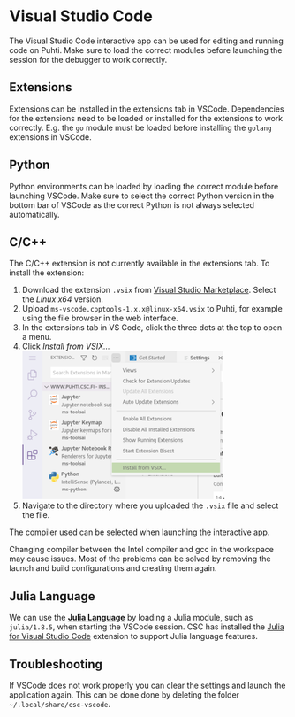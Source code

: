 # Visual Studio Code
The Visual Studio Code interactive app can be used for editing and running code on Puhti.
Make sure to load the correct modules before launching the session for the debugger to work correctly.

## Extensions
Extensions can be installed in the extensions tab in VSCode.
Dependencies for the extensions need to be loaded or installed for the extensions to work correctly.
E.g. the `go` module must be loaded before installing the `golang` extensions in VSCode.

## Python
Python environments can be loaded by loading the correct module before launching VSCode.
Make sure to select the correct Python version in the bottom bar of VSCode as the correct Python is not always selected automatically.

## C/C++
The C/C++ extension is not currently available in the extensions tab.
To install the extension:

1. Download the extension `.vsix` from [Visual Studio Marketplace](https://marketplace.visualstudio.com/items?itemName=ms-vscode.cpptools).
Select the *Linux x64* version.
2. Upload `ms-vscode.cpptools-1.x.x@linux-x64.vsix` to Puhti, for example using the file browser in the web interface.
3. In the extensions tab in VS Code, click the three dots at the top to open a menu.
4. Click *Install from VSIX...*  
![](../../img/ood-vscode-install-cpptools.png).
5. Navigate to the directory where you uploaded the `.vsix` file and select the file.

The compiler used can be selected when launching the interactive app.

Changing compiler between the Intel compiler and gcc in the workspace may cause issues.
Most of the problems can be solved by removing the launch and build configurations and creating them again.

## Julia Language
We can use the [**Julia Language**](../../apps/julia.md) by loading a Julia module, such as `julia/1.8.5`, when starting the VSCode session.
CSC has installed the [Julia for Visual Studio Code](https://www.julia-vscode.org/) extension to support Julia language features.

## Troubleshooting
If VSCode does not work properly you can clear the settings and launch the application again.
This can be done done by deleting the folder `~/.local/share/csc-vscode`.
